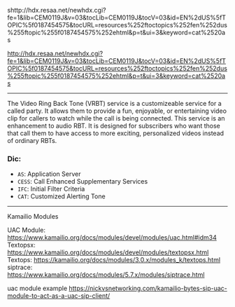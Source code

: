 shttp://hdx.resaa.net/newhdx.cgi?fe=1&lib=CEM0119J&v=03&tocLib=CEM0119J&tocV=03&id=EN%2dUS%5fTOPIC%5f0187454575&tocURL=resources%252ftoctopics%252fen%252dus%255ftopic%255f0187454575%252ehtml&p=t&ui=3&keyword=cat%2520as

http://hdx.resaa.net/newhdx.cgi?fe=1&lib=CEM0119J&v=03&tocLib=CEM0119J&tocV=03&id=EN%2dUS%5fTOPIC%5f0187454575&tocURL=resources%252ftoctopics%252fen%252dus%255ftopic%255f0187454575%252ehtml&p=t&ui=3&keyword=cat%2520as


---
The Video Ring Back Tone (VRBT) service is a customizeable service for a called party. It allows them to provide a fun, enjoyable, or entertaining video clip for callers to watch while the call is being connected. This service is an enhancement to audio RBT. It is designed for subscribers who want those that call them to have access to more exciting, personalized videos instead of ordinary RBTs.


### Dic:
- `AS`: Application Server
- `CESS`: Call Enhanced Supplementary Services
- `IFC`: Initial Filter Criteria
- `CAT`: Customized Alerting Tone

---
Kamailio Modules

UAC Module: https://www.kamailio.org/docs/modules/devel/modules/uac.html#idm34
Textopsx: https://www.kamailio.org/docs/modules/devel/modules/textopsx.html
Textops: https://kamailio.org/docs/modules/3.0.x/modules_k/textops.html
	siptrace: https://www.kamailio.org/docs/modules/5.7.x/modules/siptrace.html

uac module example
https://nickvsnetworking.com/kamailio-bytes-sip-uac-module-to-act-as-a-uac-sip-client/